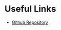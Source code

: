# Useful Links

- [Github Repository](https://github.com/PlayingNumbers/ML_Process_Course?tab=readme-ov-file)

